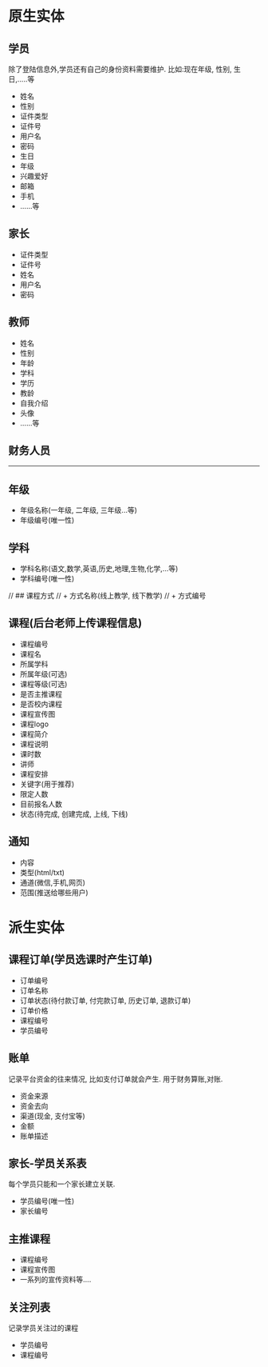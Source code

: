 # 原生实体

## 学员
除了登陆信息外,学员还有自己的身份资料需要维护.
比如:现在年级, 性别, 生日,.....等
+ 姓名
+ 性别
+ 证件类型
+ 证件号
+ 用户名
+ 密码
+ 生日
+ 年级
+ 兴趣爱好
+ 邮箱
+ 手机
+ ......等

## 家长
+ 证件类型
+ 证件号
+ 姓名
+ 用户名
+ 密码

## 教师
+ 姓名
+ 性别
+ 年龄
+ 学科
+ 学历
+ 教龄
+ 自我介绍
+ 头像
+ ......等


## 财务人员
--------------
## 年级
+ 年级名称(一年级, 二年级, 三年级...等)
+ 年级编号(唯一性)

## 学科
+ 学科名称(语文,数学,英语,历史,地理,生物,化学,...等)
+ 学科编号(唯一性)

// ## 课程方式
// + 方式名称(线上教学, 线下教学)
// + 方式编号

## 课程(后台老师上传课程信息)
+ 课程编号
+ 课程名
+ 所属学科
+ 所属年级(可选)
+ 课程等级(可选)
+ 是否主推课程
+ 是否校内课程
+ 课程宣传图
+ 课程logo
+ 课程简介
+ 课程说明
+ 课时数
+ 讲师
+ 课程安排
+ 关键字(用于推荐)
+ 限定人数
+ 目前报名人数
+ 状态(待完成, 创建完成, 上线, 下线)


## 通知
+ 内容
+ 类型(html/txt)
+ 通道(微信,手机,网页)
+ 范围(推送给哪些用户)


# 派生实体


## 课程订单(学员选课时产生订单)
+ 订单编号
+ 订单名称
+ 订单状态(待付款订单, 付完款订单, 历史订单, 退款订单)
+ 订单价格
+ 课程编号
+ 学员编号

## 账单
记录平台资金的往来情况, 比如支付订单就会产生. 用于财务算账,对账.
+ 资金来源
+ 资金去向
+ 渠道(现金, 支付宝等)
+ 金额
+ 账单描述


## 家长-学员关系表
每个学员只能和一个家长建立关联.
+ 学员编号(唯一性)
+ 家长编号

## 主推课程
+ 课程编号
+ 课程宣传图
+ 一系列的宣传资料等....

## 关注列表
记录学员关注过的课程
+ 学员编号
+ 课程编号

